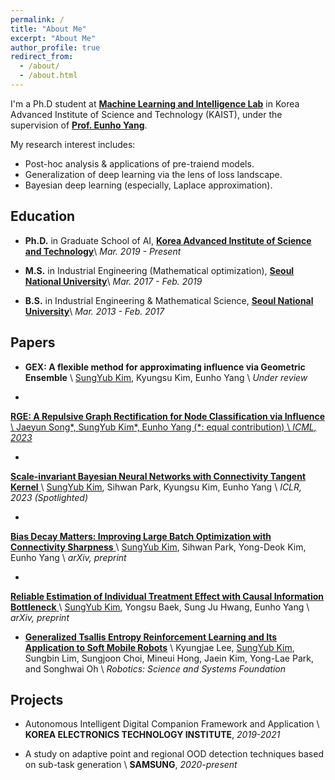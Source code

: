 ```yaml
---
permalink: /
title: "About Me"
excerpt: "About Me"
author_profile: true
redirect_from:
  - /about/
  - /about.html
---
```


I'm a Ph.D student at <a href="https://mli.kaist.ac.kr/">**Machine Learning and Intelligence Lab**</a> in Korea Advanced Institute of Science and Technology (KAIST), under the supervision of <a href="https://sites.google.com/site/yangeh/">**Prof. Eunho Yang**</a>.

My research interest includes:
- Post-hoc analysis & applications of pre-traiend models.
- Generalization of deep learning via the lens of loss landscape.
- Bayesian deep learning (especially, Laplace approximation).


## Education
- **Ph.D.** in Graduate School of AI, <a href="https://gsai.kaist.ac.kr/">**Korea Advanced Institute of Science and Technology**</a>\\
  *Mar. 2019 - Present*
  
- **M.S.** in Industrial Engineering (Mathematical optimization), <a href="http://polytope.snu.ac.kr/">**Seoul National University**</a>\\
*Mar. 2017 - Feb. 2019*

- **B.S.** in Industrial Engineering & Mathematical Science, <a href="http://ie.snu.ac.kr/">**Seoul National University**</a>\\
*Mar. 2013 - Feb. 2017*


## Papers

- **GEX: A flexible method for approximating influence via Geometric Ensemble** \\
<u>SungYub Kim</u>, Kyungsu Kim, Eunho Yang \\
*Under review*

- <a href="https://openreview.net/pdf?id=OcKwZhPwHA">
**RGE: A Repulsive Graph Rectification for Node Classification via Influence** \\
Jaeyun Song\*, <u>SungYub Kim</u>\*, Eunho Yang (\*: equal contribution) \\
*ICML, 2023*

- <a href="https://openreview.net/forum?id=VZ5EaTI6dqa">
**Scale-invariant Bayesian Neural Networks with Connectivity Tangent Kernel**
</a> \\
<u>SungYub Kim</u>, Sihwan Park, Kyungsu Kim, Eunho Yang \\
*ICLR, 2023 (Spotlighted)*

- <a href="https://openreview.net/forum?id=Mvf5zr2qs6">
**Bias Decay Matters: Improving Large Batch Optimization with Connectivity Sharpness** 
</a>\\
<u>SungYub Kim</u>, Sihwan Park, Yong-Deok Kim, Eunho Yang \\
*arXiv, preprint*

- <a href="https://arxiv.org/abs/1906.03118">
**Reliable Estimation of Individual Treatment Effect with Causal Information Bottleneck**
</a> \\
<u>SungYub Kim</u>, Yongsu Baek, Sung Ju Hwang, Eunho Yang \\
*arXiv, preprint*

- <a href="https://rllab.snu.ac.kr/publications/papers/2020_rss_tac.pdf">**Generalized Tsallis Entropy Reinforcement Learning and Its Application to Soft Mobile Robots**</a> \\
Kyungjae Lee, <u>SungYub Kim</u>, Sungbin Lim, Sungjoon Choi, Mineui Hong, Jaein Kim, Yong-Lae Park, and Songhwai Oh \\
*Robotics: Science and Systems Foundation*


## Projects

- Autonomous Intelligent Digital Companion Framework and Application \\
**KOREA ELECTRONICS TECHNOLOGY INSTITUTE**, *2019-2021*

- A study on adaptive point and regional OOD detection techniques based on sub-task generation \\
**SAMSUNG**, *2020-present*
